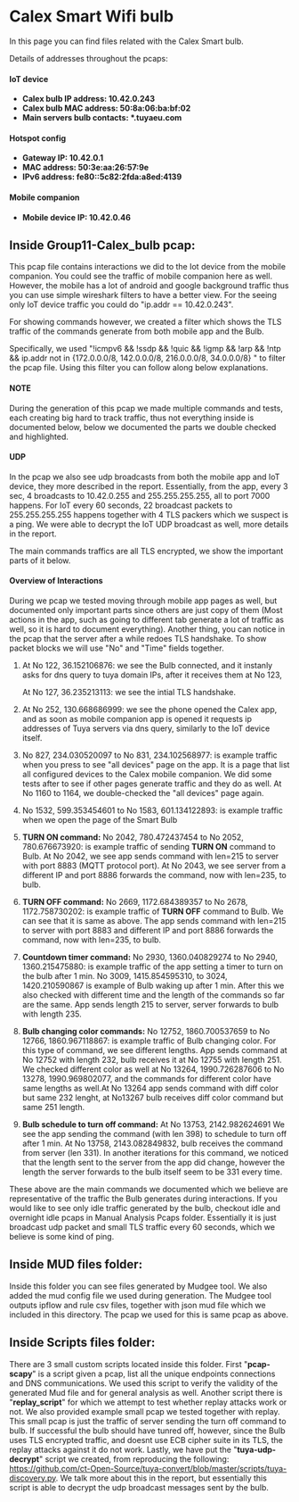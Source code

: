 # Calex Smart Wifi bulb

In this page you can find files related with the Calex Smart bulb.

Details of addresses throughout the pcaps:

#### IoT device
- **Calex bulb IP address: 10.42.0.243**
- **Calex bulb MAC address: 50:8a:06:ba:bf:02**
- **Main servers bulb contacts: \*.tuyaeu.com**

#### Hotspot config
- **Gateway IP: 10.42.0.1**
- **MAC address: 50:3e:aa:26:57:9e**
- **IPv6 address: fe80::5c82:2fda:a8ed:4139**

#### Mobile companion
- **Mobile device IP: 10.42.0.46**



## Inside Group11-Calex_bulb pcap:

This pcap file contains interactions we did to the Iot device from the mobile companion. You could see the traffic of mobile companion here as well. However, the mobile has a lot of android and google background traffic thus you can use simple wireshark filters to have a better view. For the seeing only IoT device traffic you could do "ip.addr == 10.42.0.243".

For showing commands however, we created a filter which shows the TLS traffic of the commands generate from both mobile app and the Bulb.

Specifically, we used "!icmpv6 && !ssdp && !quic && !igmp && !arp && !ntp && ip.addr not in {172.0.0.0/8, 142.0.0.0/8, 216.0.0.0/8, 34.0.0.0/8} " to filter the pcap file. Using this filter you can follow along below explanations.

#### NOTE
During the generation of this pcap we made multiple commands and tests, each creating big hard to track traffic, thus not everything inside is documented below, below we documented the parts we double checked and highlighted.

#### UDP
In the pcap we also see udp broadcasts from both the mobile app and IoT device, they more described in the report. Essentially, 
from the app, every 3 sec, 4 broadcasts to 10.42.0.255 and 255.255.255.255, all to port 7000 happens. For IoT every 60 seconds, 22 broadcast packets to 255.255.255.255 happens together with 4 TLS packers which we suspect is a ping. We were able to decrypt the IoT UDP broadcast as well, more details in the report. 

The main commands traffics are all TLS encrypted, we show the important parts of it below.
 
#### Overview of Interactions

During we pcap we tested moving through mobile app pages as well, but documented only important parts since others are just copy of them (Most actions in the app, such as going to different tab generate a lot of traffic as well, so it is hard to document everything). Another thing, you can notice in the pcap that the server after a while redoes TLS handshake. To show packet blocks we will use "No" and "Time" fields together.

1) At No 122, 36.152106876: we see the Bulb connected, and it instanly asks for dns query to tuya domain IPs, after it receives them at No 123,
   
   At No 127, 36.235213113: we see the intial TLS handshake.

2) At No 252, 130.668686999: we see the phone opened the Calex app, and as soon as mobile companion app is opened it requests ip addresses of Tuya servers via dns query, similarly to the IoT device itself.

3) No 827, 234.030520097 to No 831, 234.102568977: is example traffic when you press to see "all devices" page on the app. It is a page that list all configured devices to the Calex mobile companion. We did some tests after to see if other pages generate traffic and they do as well. At No 1160 to 1164, we double-checked the "all devices" page again.

4) No 1532, 599.353454601 to No 1583, 601.134122893: is example traffic when we open the page of the Smart Bulb

5) **TURN ON command:** No 2042, 780.472437454 to No 2052, 780.676673920: is example traffic of sending **TURN ON** command to Bulb. At No 2042, we see app sends command with len=215 to server with port 8883 (MQTT protocol port). At No 2043, we see server from a different IP and port 8886 forwards the command, now with len=235, to bulb.

6) **TURN OFF command:** No 2669, 1172.684389357 to No 2678, 1172.758730202: is example traffic of **TURN OFF** command to Bulb. We can see that it is same as above. The app sends command with len=215 to server with port 8883 and different IP and port 8886 forwards the command, now with len=235, to bulb.

7) **Countdown timer command:** No 2930, 1360.040829274 to No 2940, 1360.215475880: is example traffic of the app setting a timer to turn on the bulb after 1 min. No 3009, 1415.854595310, to 3024, 1420.210590867 is example of Bulb waking up after 1 min. After this we also checked with different time and the length of the commands so far are the same. App sends length 215 to server, server forwards to bulb with length 235.

8) **Bulb changing color commands:** No 12752, 1860.700537659 to No 12766, 1860.967118867: is example traffic of Bulb changing color. For this type of command, we see different lengths. App sends command at No 12752 with length 232, bulb receives it at No 12755 with length 251. We checked different color as well at No 13264, 1990.726287606 to No 13278, 1990.969802077, and the commands for different color have same lengths as well.At No 13264 app sends command with diff color but same 232 lenght, at No13267 bulb receives diff color command but same 251 length. 

9) **Bulb schedule to turn off command:** At No 13753, 2142.982624691 We see the app sending the command (with len 398) to schedule to turn off after 1 min. At No 13758, 2143.082849832, bulb receives the command from server (len 331). In another iterations for this command, we noticed that the length sent to the server from the app did change, however the length the server forwards to the bulb itself seem to be 331 every time.

These above are the main commands we documented which we believe are representative of the traffic the Bulb generates during interactions. If you would like to see only idle traffic generated by the bulb, checkout idle and overnight idle pcaps in Manual Analysis Pcaps folder. Essentially it is just broadcast udp packet and small TLS traffic every 60 seconds, which we believe is some kind of ping.


## Inside MUD files folder:

Inside this folder you can see files generated by Mudgee tool. We also added the mud config file we used during generation. The Mudgee tool outputs ipflow and rule csv files, together with json mud file which we included in this directory. The pcap we used for this is same pcap as above. 

## Inside Scripts files folder:

There are 3 small custom scripts located inside this folder. First "**pcap-scapy**" is a script given a pcap, list all the unique endpoints connections and DNS communications. We used this script to verify the validity of the generated Mud file and for general analysis as well. Another script there is "**replay_script**" for which we attempt to test whether replay attacks work or not. We also provided example small pcap we tested together with replay. This small pcap is just the traffic of server sending the turn off command to bulb. If successful the bulb should have tunred off, however, since the Bulb uses TLS encrypted traffic, and doesnt use ECB cipher suite in its TLS, the replay attacks against it do not work. Lastly, we have put the "**tuya-udp-decrypt**" script we created, from reproducing the following: https://github.com/ct-Open-Source/tuya-convert/blob/master/scripts/tuya-discovery.py. We talk more about this in the report, but essentially this script is able to decrypt the udp broadcast messages sent by the bulb. 